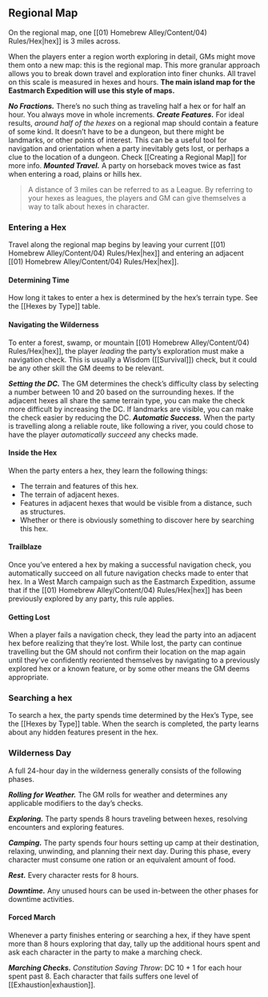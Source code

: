## Regional Map
On the regional map, one [[01) Homebrew Alley/Content/04) Rules/Hex|hex]] is 3 miles across.
  
When the players enter a region worth exploring in detail, GMs might move them onto a new map: this is the regional map. This more granular approach allows you to break down travel and exploration into finer chunks. All travel on this scale is measured in hexes and hours.
**The main island map for the Eastmarch Expedition will use this style of maps.**

***No Fractions.*** There’s no such thing as traveling half a hex or for half an hour. You always move in whole increments.
***Create Features.*** For ideal results, *around half of the hexes* on a regional map should contain a feature of some kind. It doesn’t have to be a dungeon, but there might be landmarks, or other points of interest. This can be a useful tool for navigation and orientation when a party inevitably gets lost, or perhaps a clue to the location of a dungeon. Check [[Creating a Regional Map]] for more info.
***Mounted Travel.*** A party on horseback moves twice as fast when entering a road, plains or hills hex.

> A distance of 3 miles can be referred to as a League. By referring to your hexes as leagues, the players and GM can give themselves a way to talk about hexes in character.

### Entering a Hex
Travel along the regional map begins by leaving your current [[01) Homebrew Alley/Content/04) Rules/Hex|hex]] and entering an adjacent [[01) Homebrew Alley/Content/04) Rules/Hex|hex]].

#### Determining Time
How long it takes to enter a hex is determined by the hex’s terrain type. See the [[Hexes by Type]] table.

#### Navigating the Wilderness
To enter a forest, swamp, or mountain [[01) Homebrew Alley/Content/04) Rules/Hex|hex]], the player *leading* the party’s exploration must make a navigation check. This is usually a Wisdom ([[Survival]]) check, but it could be any other skill the GM deems to be relevant.

***Setting the DC.*** The GM determines the check’s difficulty class by selecting a number between 10 and 20 based on the surrounding hexes.
If the adjacent hexes all share the same terrain type, you can make the check more difficult by increasing the DC.
If landmarks are visible, you can make the check easier by reducing the DC.
***Automatic Success.*** When the party is travelling along a reliable route, like following a river, you could chose to have the player *automatically succeed* any checks made.

#### Inside the Hex
When the party enters a hex, they learn the following things:

- The terrain and features of this hex.
- The terrain of adjacent hexes.
- Features in adjacent hexes that would be visible from a distance, such as structures.
- Whether or there is obviously something to discover here by searching this hex.

#### Trailblaze
Once you’ve entered a hex by making a successful navigation check, you automatically succeed on all future navigation checks made to enter that hex.
In a West March campaign such as the Eastmarch Expedition, assume that if the [[01) Homebrew Alley/Content/04) Rules/Hex|hex]] has been previously explored by any party, this rule applies.

#### Getting Lost
When a player fails a navigation check, they lead the party into an adjacent hex before realizing that they’re lost. 
While lost, the party can continue travelling but the GM should not confirm their location on the map again until they’ve confidently reoriented themselves by navigating to a previously explored hex or a known feature, or by some other means the GM deems appropriate.

### Searching a hex
To search a hex, the party spends time determined by the Hex’s Type, see the [[Hexes by Type]] table. When the search is completed, the party learns about any hidden features present in the hex.

### Wilderness Day
A full 24-hour day in the wilderness generally consists of the following phases.

***Rolling for Weather.*** The GM rolls for weather and determines any applicable modifiers to the day’s checks.

***Exploring.*** The party spends 8 hours traveling between hexes, resolving encounters and exploring features.

***Camping.*** The party spends four hours setting up camp at their destination, relaxing, unwinding, and planning their next day. During this phase, every character must consume one ration or an equivalent amount of food.

***Rest.*** Every character rests for 8 hours.

***Downtime.*** Any unused hours can be used in-between the other phases for downtime activities.

#### Forced March
Whenever a party finishes entering or searching a hex, if they have spent more than 8 hours exploring that day, tally up the additional hours spent and ask each character in the party to make a marching check.

***Marching Checks.*** *Constitution Saving Throw*: DC 10 + 1 for each hour spent past 8. Each character that fails suffers one level of [[Exhaustion|exhaustion]].